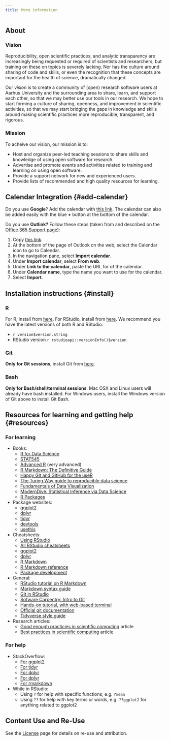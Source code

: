 ```yaml
---
title: More information
---
```


## About

### Vision

Reproducibility, open scientific practices, and analytic transparency are
increasingly being requested or required of scientists and researchers, but
training on these on topics is severely lacking. Nor has the culture around
sharing of code and skills, or even the recognition that these concepts are
important for the health of science, dramatically changed. 

Our *vision* is to create a community of (open) research software users
at Aarhus University and the surrounding area to share, learn, and support each
other, so that we may better use our tools in our research. We hope to start
forming a culture of sharing, openness, and improvement in scientific
activities, so that we may start bridging the gaps in knowledge and skills
around making scientific practices more reproducible, transparent, and rigorous.

### Mission

To acheive our vision, our mission is to:

- Host and organize peer-led teaching sessions to share skills and knowledge of using open software for research.
- Advertise and promote events and activities related to training and learning on using open software.
- Provide a support network for new and experienced users.
- Provide lists of recommended and high quality resources for learning.

## Calendar Integration {#add-calendar}

Do you use **Google**? Add the calendar with [this link](https://calendar.google.com/calendar/embed?src=2ss4h917ttbik93jp4n7kkto5o%40group.calendar.google.com&ctz=Europe%2FCopenhagen). 
The calendar can also be added easily with the blue **+** button at the bottom of the calendar.

Do you use **Outlink?** Follow these steps (taken from and described on the [Office 365 Support page](https://support.office.com/en-us/article/import-or-subscribe-to-a-calendar-in-outlook-on-the-web-503ffaf6-7b86-44fe-8dd6-8099d95f38df)):

1. Copy [this link](https://calendar.google.com/calendar/ical/2ss4h917ttbik93jp4n7kkto5o%40group.calendar.google.com/public/basic.ics).
2. At the bottom of the page of Outlook on the web, select the Calendar icon to go to Calendar.
3. In the navigation pane, select **Import calendar**.
4. Under **Import calendar**, select **From web**.
5. Under **Link to the calendar**, paste the URL for of the calendar.
6. Under **Calendar name**, type the name you want to use for the calendar.
7. Select **Import**.

## Installation instructions {#install}

### R

For R, install from [here](https://cloud.r-project.org/index.html). For RStudio,
install from [here](https://www.rstudio.com/products/rstudio/download/#download).
We recommend you have the latest versions of both R and RStudio:

- `r version$version.string`
- RStudio version `r rstudioapi::versionInfo()$version`

### Git

**Only for Git sessions**, install Git from [here](https://git-scm.com/downloads).

### Bash

**Only for Bash/shell/terminal sessions**. Mac OSX and Linux users will already
have bash installed. For Windows users, install the Windows version of Git above
to install Git Bash.

## Resources for learning and getting help {#resources}

### For learning

- Books:
    - [R for Data Science](http://r4ds.had.co.nz)
    - [STAT545](http://stat545.com)
    - [Advanced R](http://adv-r.had.co.nz) (very advanced)
    - [R Markdown: The Definitive Guide](https://bookdown.org/yihui/rmarkdown/)
    - [Happy Git and GitHub for the useR](http://happygitwithr.com/)
    - [The Turing Way guide to reproducible data science](https://the-turing-way.netlify.com)
    - [Fundamentals of Data Visualization](https://serialmentor.com/dataviz/)
    - [ModernDive: Statistical Inference via Data Science](https://moderndive.com/)
    - [R Packages](http://r-pkgs.had.co.nz/)
- Package websites:
    - [ggplot2](https://ggplot2.tidyverse.org/)
    - [dplyr](https://dplyr.tidyverse.org/)
    - [tidyr](https://tidyr.tidyverse.org/)
    - [devtools](https://devtools.r-lib.org/)
    - [usethis](https://usethis.r-lib.org/)
- Cheatsheets:
    - [Using RStudio](https://github.com/rstudio/cheatsheets/raw/master/rstudio-ide.pdf)
    - [All RStudio cheatsheets](https://www.rstudio.com/resources/cheatsheets/)
    - [ggplot2](https://github.com/rstudio/cheatsheets/raw/master/data-visualization-2.1.pdf)
    - [dplyr](https://github.com/rstudio/cheatsheets/raw/master/data-transformation.pdf)
    - [R Markdown](https://github.com/rstudio/cheatsheets/raw/master/rmarkdown-2.0.pdf)
    - [R Markdown reference](https://www.rstudio.com/wp-content/uploads/2015/03/rmarkdown-reference.pdf)
    - [Package development](https://github.com/rstudio/cheatsheets/raw/master/package-development.pdf)
- General:
    - [RStudio tutorial on R Markdown](https://rmarkdown.rstudio.com/lesson-1.html)
    - [Markdown syntax guide](https://rmarkdown.rstudio.com/authoring_basics.html)
    - [Git in RStudio](https://support.rstudio.com/hc/en-us/articles/200532077-Version-Control-with-Git-and-SVN)
    - [Sofware Carpentry: Intro to Git](https://swcarpentry.github.io/git-novice/)
    - [Hands-on tutorial, with web-based terminal](https://try.github.io/levels/1/challenges/1)
    - [Official git documentation](https://git-scm.com/doc)
    - [Tidyverse style guide](https://style.tidyverse.org/)
- Research articles:
    - [Good enough practicies in scientific computing](https://doi.org/10.1371/journal.pcbi.1005510) article
    - [Best practices in scientific computing](https://doi.org/10.1371/journal.pbio.1001745) article

### For help

- StackOverflow:
    - [For ggplot2](https://stackoverflow.com/questions/tagged/ggplot2)
    - [For tidyr](https://stackoverflow.com/questions/tagged/tidyr)
    - [For dplyr](https://stackoverflow.com/questions/tagged/dplyr)
    - [For dplyr](https://stackoverflow.com/questions/tagged/dplyr)
    - [For rmarkdown](https://stackoverflow.com/questions/tagged/rmarkdown)
- While in RStudio:
    - Using `?` for help with specific functions, e.g. `?mean`
    - Using `??` for help with key terms or words, e.g. `??ggplot2` for anything related to ggplot2

## Content Use and Re-Use

See the [License](../license/) page for details on re-use and attribution.
